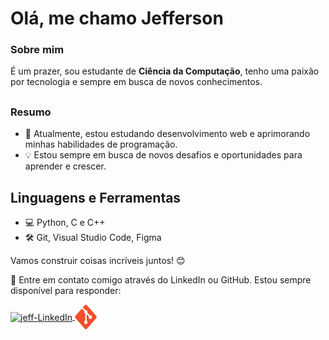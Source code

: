# Olá, me chamo **Jefferson**

### Sobre mim

É um prazer, sou estudante de **Ciência da Computação**, tenho uma paixão por tecnologia e sempre em busca de novos conhecimentos.

##

###  Resumo 
- 🌱 Atualmente, estou estudando desenvolvimento web e aprimorando minhas habilidades de programação.
- 💡 Estou sempre em busca de novos desafios e oportunidades para aprender e crescer.

## Linguagens e Ferramentas
- 💻 Python, C e C++
- 🛠️ Git, Visual Studio Code, Figma
 
Vamos construir coisas incríveis juntos! 😊

💌 Entre em contato comigo através do LinkedIn ou GitHub. Estou sempre disponível para responder:

<a href="https://www.linkedin.com/in/jefferson-alves-dev/" target="_blank">
  <img align="center" alt="jeff-LinkedIn" height="40" width="35" src="https://cdn.jsdelivr.net/gh/devicons/devicon/icons/linkedin/linkedin-original.svg">
</a>

<a href="https://github.com/JeffersonAlves80" target="_blank">
  <img align="center" alt="jeff-GitHub" height="40" width="35" src="https://raw.githubusercontent.com/devicons/devicon/master/icons/git/git-original.svg">
</a>



##

  


